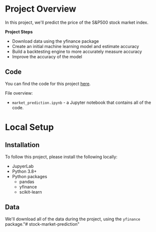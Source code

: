 # Project Overview

In this project, we'll predict the price of the S&P500 stock market index.

**Project Steps**

* Download data using the yfinance package
* Create an initial machine learning model and estimate accuracy
* Build a backtesting engine to more accurately measure accuracy
* Improve the accuracy of the model

## Code

You can find the code for this project [here](https://github.com/dataquestio/project-walkthroughs/tree/master/sp_500).

File overview:

* `market_prediction.ipynb` - a Jupyter notebook that contains all of the code.

# Local Setup

## Installation

To follow this project, please install the following locally:

* JupyerLab
* Python 3.8+
* Python packages
    * pandas
    * yfinance
    * scikit-learn

## Data

We'll download all of the data during the project, using the `yfinance` package."# stock-market-prediction" 
